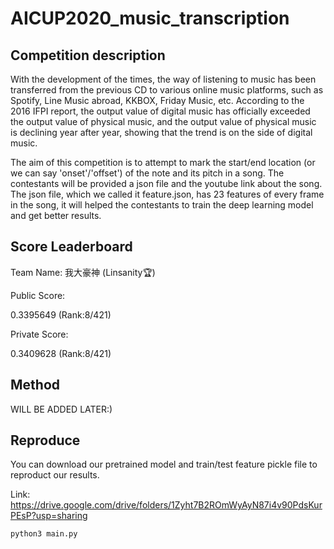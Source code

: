 # AICUP2020_music_transcription

## Competition description

With the development of the times, the way of listening to music has been transferred from the previous CD to various online music platforms, such as Spotify, 
Line Music abroad, KKBOX, Friday Music, etc. According to the 2016 IFPI report, the output value of digital music has officially exceeded the output 
value of physical music, and the output value of physical music is declining year after year, showing that the trend is on the side of digital music.

The aim of this competition is to attempt to mark the start/end location (or we can say 'onset'/'offset') of the note and its pitch in a song. The contestants will be provided a json file and the youtube link about the song. The json file, which we called it feature.json, has 23 features of every frame in the song, it will helped the contestants to train the deep learning model and get better results. 

## Score Leaderboard
Team Name: 我大豪神 (Linsanity:trophy:)

Public Score:

0.3395649 (Rank:8/421)

Private Score:

0.3409628 (Rank:8/421)

## Method

WILL BE ADDED LATER:)

## Reproduce

You can download our pretrained model and train/test feature pickle file to reproduct our results.

Link: https://drive.google.com/drive/folders/1Zyht7B2ROmWyAyN87i4v90PdsKurPEsP?usp=sharing
```
python3 main.py 
```
